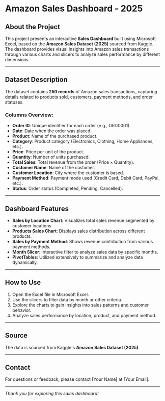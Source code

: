 # Amazon Sales Dashboard - 2025

## About the Project

This project presents an interactive **Sales Dashboard** built using Microsoft Excel, based on the **Amazon Sales Dataset (2025)** sourced from Kaggle. The dashboard provides visual insights into Amazon sales transactions through various charts and slicers to analyze sales performance by different dimensions.

---

## Dataset Description

The dataset contains **250 records** of Amazon sales transactions, capturing details related to products sold, customers, payment methods, and order statuses.

### Columns Overview:
- **Order ID**: Unique identifier for each order (e.g., ORD0001).
- **Date**: Date when the order was placed.
- **Product**: Name of the purchased product.
- **Category**: Product category (Electronics, Clothing, Home Appliances, etc.).
- **Price**: Price per unit of the product.
- **Quantity**: Number of units purchased.
- **Total Sales**: Total revenue from the order (Price × Quantity).
- **Customer Name**: Name of the customer.
- **Customer Location**: City where the customer is based.
- **Payment Method**: Payment mode used (Credit Card, Debit Card, PayPal, etc.).
- **Status**: Order status (Completed, Pending, Cancelled).

---

## Dashboard Features

- **Sales by Location Chart**: Visualizes total sales revenue segmented by customer locations.
- **Products Sales Chart**: Displays sales distribution across different products.
- **Sales by Payment Method**: Shows revenue contribution from various payment methods.
- **Month Slicer**: Interactive filter to analyze sales data by specific months.
- **PivotTables**: Utilized extensively to summarize and analyze data dynamically.

---

## How to Use

1. Open the Excel file in Microsoft Excel.
2. Use the slicers to filter data by month or other criteria.
3. Explore the charts to gain insights into sales patterns and customer behavior.
4. Analyze sales performance by location, product, and payment method.

---

## Source

The data is sourced from Kaggle's **Amazon Sales Dataset (2025)**.

---

## Contact

For questions or feedback, please contact [Your Name] at [Your Email].

---

*Thank you for exploring this sales dashboard!*
